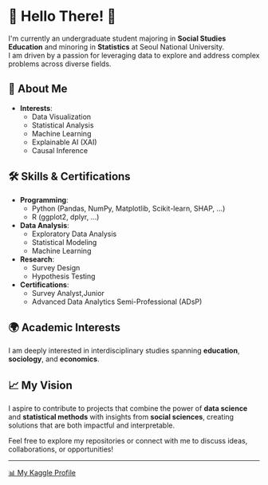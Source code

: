 # 🌟 Hello There! 👋 

I'm currently an undergraduate student majoring in **Social Studies Education** and minoring in **Statistics** at Seoul National University.  
I am driven by a passion for leveraging data to explore and address complex problems across diverse fields.

## 🎯 About Me
- **Interests**:  
  - Data Visualization  
  - Statistical Analysis  
  - Machine Learning  
  - Explainable AI (XAI)  
  - Causal Inference  

## 🛠️ Skills & Certifications
- **Programming**:
  - Python (Pandas, NumPy, Matplotlib, Scikit-learn, SHAP, ...)
  - R (ggplot2, dplyr, ...)
- **Data Analysis**:
  - Exploratory Data Analysis  
  - Statistical Modeling
  - Machine Learning  
- **Research**:  
  - Survey Design
  - Hypothesis Testing
- **Certifications**:  
  - Survey Analyst,Junior
  - Advanced Data Analytics Semi-Professional (ADsP) 

## 🌍 Academic Interests
I am deeply interested in interdisciplinary studies spanning **education**, **sociology**, and **economics**. 

## 📈 My Vision
I aspire to contribute to projects that combine the power of **data science** and **statistical methods** with insights from **social sciences**, creating solutions that are both impactful and interpretable.

Feel free to explore my repositories or connect with me to discuss ideas, collaborations, or opportunities!

---

[📊 My Kaggle Profile](https://www.kaggle.com/lucasdataartist)